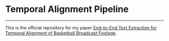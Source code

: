 # Temporal Alignment Pipeline
***

This is the official repository for my paper [End-to-End Text Extraction for Temporal Alignment of Basketball Broadcast Footage](https://drive.google.com/drive/folders/1YnxW8a0h-yT8SDNL_PjytLANbgyKfGDp).
